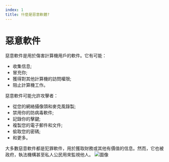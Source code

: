 ```yaml
---
index: 1
title: 什麼是惡意軟體?
---
```

# 惡意軟件

惡意軟件是用於傷害計算機用戶的軟件。它有可能：

* 收集信息;
* 冒充你;
* 獲得對其他計算機的訪問權限;
* 阻止計算機工作。

惡意軟件可能允許攻擊者：

* 從您的網絡攝像頭和麥克風錄製;
* 禁用你的防病毒軟件;
* 記錄你的擊鍵;
* 複製您的電子郵件和文件;
* 偷取您的密碼;
* 和更多。

大多數惡意軟件都是犯罪軟件，用於獲取財務或其他有價值的信息。然而，它也被政府，執法機構甚至私人公民用來監視他人。
![圖像](malware1.png)